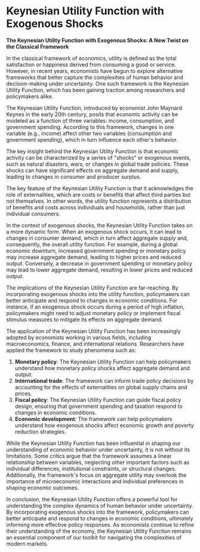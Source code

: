 # Keynesian Utility Function with Exogenous Shocks

**The Keynesian Utility Function with Exogenous Shocks: A New Twist on the Classical Framework**

In the classical framework of economics, utility is defined as the total satisfaction or happiness derived from consuming a good or service. However, in recent years, economists have begun to explore alternative frameworks that better capture the complexities of human behavior and decision-making under uncertainty. One such framework is the Keynesian Utility Function, which has been gaining traction among researchers and policymakers alike.

The Keynesian Utility Function, introduced by economist John Maynard Keynes in the early 20th century, posits that economic activity can be modeled as a function of three variables: income, consumption, and government spending. According to this framework, changes in one variable (e.g., income) affect other two variables (consumption and government spending), which in turn influence each other's behavior.

The key insight behind the Keynesian Utility Function is that economic activity can be characterized by a series of "shocks" or exogenous events, such as natural disasters, wars, or changes in global trade policies. These shocks can have significant effects on aggregate demand and supply, leading to changes in consumer and producer surplus.

The key feature of the Keynesian Utility Function is that it acknowledges the role of externalities, which are costs or benefits that affect third parties but not themselves. In other words, the utility function represents a distribution of benefits and costs across individuals and households, rather than just individual consumers.

In the context of exogenous shocks, the Keynesian Utility Function takes on a more dynamic form. When an exogenous shock occurs, it can lead to changes in consumer demand, which in turn affect aggregate supply and, consequently, the overall utility function. For example, during a global economic downturn, increased government spending or monetary policy may increase aggregate demand, leading to higher prices and reduced output. Conversely, a decrease in government spending or monetary policy may lead to lower aggregate demand, resulting in lower prices and reduced output.

The implications of the Keynesian Utility Function are far-reaching. By incorporating exogenous shocks into the utility function, policymakers can better anticipate and respond to changes in economic conditions. For instance, if an exogenous shock occurs during a period of high inflation, policymakers might need to adjust monetary policy or implement fiscal stimulus measures to mitigate its effects on aggregate demand.

The application of the Keynesian Utility Function has been increasingly adopted by economists working in various fields, including macroeconomics, finance, and international relations. Researchers have applied the framework to study phenomena such as:

1. **Monetary policy**: The Keynesian Utility Function can help policymakers understand how monetary policy shocks affect aggregate demand and output.
2. **International trade**: The framework can inform trade policy decisions by accounting for the effects of externalities on global supply chains and prices.
3. **Fiscal policy**: The Keynesian Utility Function can guide fiscal policy design, ensuring that government spending and taxation respond to changes in economic conditions.
4. **Economic development**: The framework can help policymakers understand how exogenous shocks affect economic growth and poverty reduction strategies.

While the Keynesian Utility Function has been influential in shaping our understanding of economic behavior under uncertainty, it is not without its limitations. Some critics argue that the framework assumes a linear relationship between variables, neglecting other important factors such as individual differences, institutional constraints, or structural changes. Additionally, the framework's focus on aggregate utility may overlook the importance of microeconomic interactions and individual preferences in shaping economic outcomes.

In conclusion, the Keynesian Utility Function offers a powerful tool for understanding the complex dynamics of human behavior under uncertainty. By incorporating exogenous shocks into the framework, policymakers can better anticipate and respond to changes in economic conditions, ultimately informing more effective policy responses. As economists continue to refine their understanding of the economy, the Keynesian Utility Function remains an essential component of our toolkit for navigating the complexities of modern markets.
